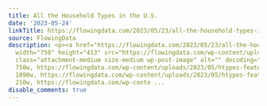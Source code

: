 ```yaml
---
title: All the Household Types in the U.S.
date: '2023-05-24'
linkTitle: https://flowingdata.com/2023/05/23/all-the-household-types-in-the-u-s/
source: FlowingData
description: <p><a href="https://flowingdata.com/2023/05/23/all-the-household-types-in-the-u-s/"><img
  width="750" height="413" src="https://flowingdata.com/wp-content/uploads/2023/05/htypes-featured-bigger-750x413.png"
  class="attachment-medium size-medium wp-post-image" alt="" decoding="async" srcset="https://flowingdata.com/wp-content/uploads/2023/05/htypes-featured-bigger-750x413.png
  750w, https://flowingdata.com/wp-content/uploads/2023/05/htypes-featured-bigger-1090x601.png
  1090w, https://flowingdata.com/wp-content/uploads/2023/05/htypes-featured-bigger-210x116.png
  210w, https://flowingdata.com/wp-conte ...
disable_comments: true
---
```

<p><a href="https://flowingdata.com/2023/05/23/all-the-household-types-in-the-u-s/"><img width="750" height="413" src="https://flowingdata.com/wp-content/uploads/2023/05/htypes-featured-bigger-750x413.png" class="attachment-medium size-medium wp-post-image" alt="" decoding="async" srcset="https://flowingdata.com/wp-content/uploads/2023/05/htypes-featured-bigger-750x413.png 750w, https://flowingdata.com/wp-content/uploads/2023/05/htypes-featured-bigger-1090x601.png 1090w, https://flowingdata.com/wp-content/uploads/2023/05/htypes-featured-bigger-210x116.png 210w, https://flowingdata.com/wp-conte ...